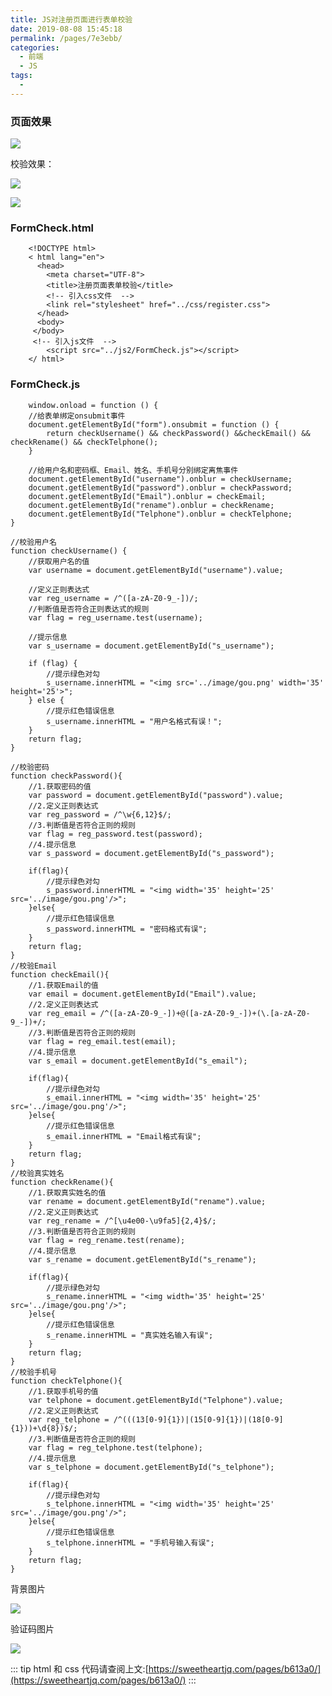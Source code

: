 ```yaml
---
title: JS对注册页面进行表单校验
date: 2019-08-08 15:45:18
permalink: /pages/7e3ebb/
categories:
  - 前端
  - JS
tags:
  -
---
```


### 页面效果

![](https://cdn.jsdelivr.net/gh/gujunling/PicGo-image/test/1722264-20190808153924357-1667244931.png)

校验效果：

![](https://cdn.jsdelivr.net/gh/gujunling/PicGo-image/test/1722264-20190808154220845-1106661160.png)

![](https://cdn.jsdelivr.net/gh/gujunling/PicGo-image/test/1722264-20190808154337316-820406507.png)

### FormCheck.html

```
    <!DOCTYPE html>
    < html lang="en">
      <head>
        <meta charset="UTF-8">
        <title>注册页面表单校验</title>
        <!-- 引入css文件  -->
        <link rel="stylesheet" href="../css/register.css">
      </head>
      <body>
     </body>
     <!-- 引入js文件  -->
        <script src="../js2/FormCheck.js"></script>
    </ html>
```

### FormCheck.js

        window.onload = function () {
        //给表单绑定onsubmit事件
        document.getElementById("form").onsubmit = function () {
            return checkUsername() && checkPassword() &&checkEmail() && checkRename() && checkTelphone();
        }

        //给用户名和密码框、Email、姓名、手机号分别绑定离焦事件
        document.getElementById("username").onblur = checkUsername;
        document.getElementById("password").onblur = checkPassword;
        document.getElementById("Email").onblur = checkEmail;
        document.getElementById("rename").onblur = checkRename;
        document.getElementById("Telphone").onblur = checkTelphone;
    }

    //校验用户名
    function checkUsername() {
        //获取用户名的值
        var username = document.getElementById("username").value;

        //定义正则表达式
        var reg_username = /^([a-zA-Z0-9_-])/;
        //判断值是否符合正则表达式的规则
        var flag = reg_username.test(username);

        //提示信息
        var s_username = document.getElementById("s_username");

        if (flag) {
            //提示绿色对勾
            s_username.innerHTML = "<img src='../image/gou.png' width='35' height='25'>";
        } else {
            //提示红色错误信息
            s_username.innerHTML = "用户名格式有误！";
        }
        return flag;
    }

    //校验密码
    function checkPassword(){
        //1.获取密码的值
        var password = document.getElementById("password").value;
        //2.定义正则表达式
        var reg_password = /^\w{6,12}$/;
        //3.判断值是否符合正则的规则
        var flag = reg_password.test(password);
        //4.提示信息
        var s_password = document.getElementById("s_password");

        if(flag){
            //提示绿色对勾
            s_password.innerHTML = "<img width='35' height='25' src='../image/gou.png'/>";
        }else{
            //提示红色错误信息
            s_password.innerHTML = "密码格式有误";
        }
        return flag;
    }
    //校验Email
    function checkEmail(){
        //1.获取Email的值
        var email = document.getElementById("Email").value;
        //2.定义正则表达式
        var reg_email = /^([a-zA-Z0-9_-])+@([a-zA-Z0-9_-])+(\.[a-zA-Z0-9_-])+/;
        //3.判断值是否符合正则的规则
        var flag = reg_email.test(email);
        //4.提示信息
        var s_email = document.getElementById("s_email");

        if(flag){
            //提示绿色对勾
            s_email.innerHTML = "<img width='35' height='25' src='../image/gou.png'/>";
        }else{
            //提示红色错误信息
            s_email.innerHTML = "Email格式有误";
        }
        return flag;
    }
    //校验真实姓名
    function checkRename(){
        //1.获取真实姓名的值
        var rename = document.getElementById("rename").value;
        //2.定义正则表达式
        var reg_rename = /^[\u4e00-\u9fa5]{2,4}$/;
        //3.判断值是否符合正则的规则
        var flag = reg_rename.test(rename);
        //4.提示信息
        var s_rename = document.getElementById("s_rename");

        if(flag){
            //提示绿色对勾
            s_rename.innerHTML = "<img width='35' height='25' src='../image/gou.png'/>";
        }else{
            //提示红色错误信息
            s_rename.innerHTML = "真实姓名输入有误";
        }
        return flag;
    }
    //校验手机号
    function checkTelphone(){
        //1.获取手机号的值
        var telphone = document.getElementById("Telphone").value;
        //2.定义正则表达式
        var reg_telphone = /^(((13[0-9]{1})|(15[0-9]{1})|(18[0-9]{1}))+\d{8})$/;
        //3.判断值是否符合正则的规则
        var flag = reg_telphone.test(telphone);
        //4.提示信息
        var s_telphone = document.getElementById("s_telphone");

        if(flag){
            //提示绿色对勾
            s_telphone.innerHTML = "<img width='35' height='25' src='../image/gou.png'/>";
        }else{
            //提示红色错误信息
            s_telphone.innerHTML = "手机号输入有误";
        }
        return flag;
    }

背景图片

![](https://cdn.jsdelivr.net/gh/gujunling/PicGo-image/test/1722264-20190805182128446-1271664524.jpg)

验证码图片

![](https://cdn.jsdelivr.net/gh/gujunling/PicGo-image/test/1722264-20190805182135277-1775615383.png)

::: tip
html 和 css 代码请查阅上文:[https://sweetheartjq.com/pages/b613a0/](https://sweetheartjq.com/pages/b613a0/)
:::

